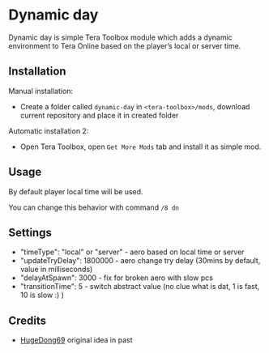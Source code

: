 # Dynamic day

Dynamic day is simple Tera Toolbox module which adds a dynamic environment to Tera Online based on the player’s local or server time.

## Installation

Manual installation:
- Create a folder called `dynamic-day` in `<tera-toolbox>/mods`, download current repository and place it in created folder

Automatic installation 2:
- Open Tera Toolbox, open `Get More Mods` tab and install it as simple mod.

## Usage

By default player local time will be used. 

You can change this behavior with command `/8 dn`

## Settings

-	"timeType": "local" or "server" - aero based on local time or server
-	"updateTryDelay": 1800000 - aero change try delay (30mins by default, value in milliseconds)
-	"delayAtSpawn": 3000 - fix for broken aero with slow pcs
-	"transitionTime": 5 - switch abstract value (no clue what is dat, 1 is fast, 10 is slow :) )

## Credits 

- [HugeDong69](https://github.com/codeagon) original idea in past

